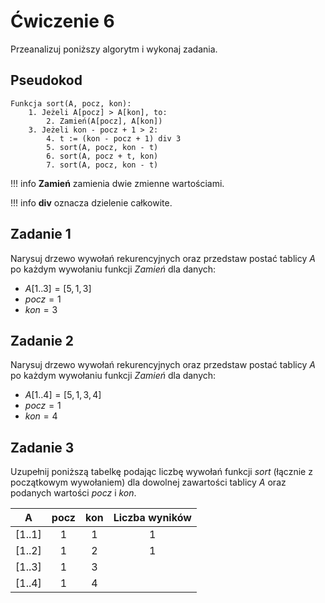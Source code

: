 # Ćwiczenie 6

Przeanalizuj poniższy algorytm i wykonaj zadania.

## Pseudokod

```
Funkcja sort(A, pocz, kon):
    1. Jeżeli A[pocz] > A[kon], to:
        2. Zamień(A[pocz], A[kon])
    3. Jeżeli kon - pocz + 1 > 2:
        4. t := (kon - pocz + 1) div 3
        5. sort(A, pocz, kon - t)
        6. sort(A, pocz + t, kon)
        7. sort(A, pocz, kon - t)
```

!!! info
	 **Zamień** zamienia dwie zmienne wartościami.

!!! info
	 **div** oznacza dzielenie całkowite.

## Zadanie 1

Narysuj drzewo wywołań rekurencyjnych oraz przedstaw postać tablicy $A$ po każdym wywołaniu funkcji *Zamień* dla danych:

- $A[1..3] = [5, 1, 3]$
- $pocz = 1$
- $kon = 3$

## Zadanie 2

Narysuj drzewo wywołań rekurencyjnych oraz przedstaw postać tablicy $A$ po każdym wywołaniu funkcji *Zamień* dla danych:

- $A[1..4] = [5, 1, 3, 4]$
- $pocz = 1$
- $kon = 4$

## Zadanie 3

Uzupełnij poniższą tabelkę podając liczbę wywołań funkcji *sort* (łącznie z początkowym wywołaniem) dla dowolnej zawartości tablicy $A$ oraz podanych wartości $pocz$ i $kon$.

|  A     | pocz | kon | Liczba wyników |
| :-:    | :--: | :-: | :----:         |
| [1..1] | 1    |  1  | 1              |
| [1..2] | 1    |  2  | 1              |
| [1..3] | 1    |  3  |                |
| [1..4] | 1    |  4  |                |
